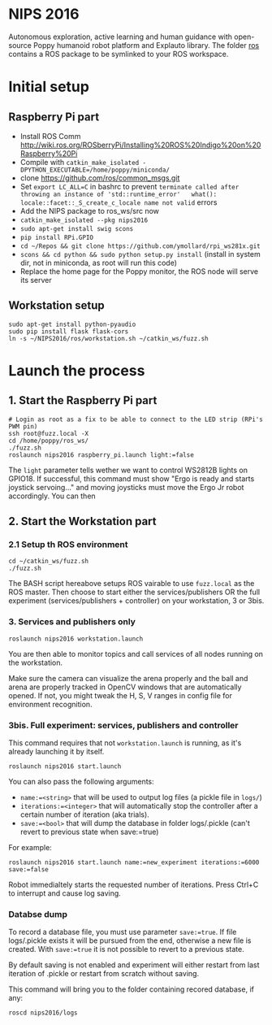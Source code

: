 # NIPS 2016
Autonomous exploration, active learning and human guidance with open-source Poppy humanoid robot platform and Explauto library.
The folder [ros](ros) contains a ROS package to be symlinked to your ROS workspace.

# Initial setup
## Raspberry Pi part
  - Install ROS Comm http://wiki.ros.org/ROSberryPi/Installing%20ROS%20Indigo%20on%20Raspberry%20Pi
  - Compile with `catkin_make_isolated -DPYTHON_EXECUTABLE=/home/poppy/miniconda/` 
  - clone https://github.com/ros/common_msgs.git
  - Set `export LC_ALL=C` in bashrc to prevent `terminate called after throwing an instance of 'std::runtime_error'   what():  locale::facet::_S_create_c_locale name not valid` errors 
  - Add the NIPS package to ros_ws/src now
  -  `catkin_make_isolated --pkg nips2016` 
  - `sudo apt-get install swig scons`
  - `pip install RPi.GPIO`
  - `cd ~/Repos && git clone https://github.com/ymollard/rpi_ws281x.git`
  - `scons && cd python && sudo python setup.py install`  (install in system dir, not in miniconda, as root will run this code)
  - Replace the home page for the Poppy monitor, the ROS node will serve its server


## Workstation setup
```
sudo apt-get install python-pyaudio
sudo pip install flask flask-cors
ln -s ~/NIPS2016/ros/workstation.sh ~/catkin_ws/fuzz.sh
```

# Launch the process
## 1. Start the Raspberry Pi part
```
# Login as root as a fix to be able to connect to the LED strip (RPi's PWM pin)
ssh root@fuzz.local -X
cd /home/poppy/ros_ws/
./fuzz.sh
roslaunch nips2016 raspberry_pi.launch light:=false
```
The `light` parameter tells wether we want to control WS2812B lights on GPIO18.
If successful, this command must show "Ergo is ready and starts joystick servoing..." and moving joysticks must move the Ergo Jr robot accordingly. You can then

## 2. Start the Workstation part
### 2.1 Setup th ROS environment
```
cd ~/catkin_ws/fuzz.sh
./fuzz.sh
```
The BASH script hereabove setups ROS vairable to use `fuzz.local` as the ROS master.
Then choose to start either the services/publishers OR the full experiment (services/publishers + controller) on your workstation, 3 or 3bis.

### 3. Services and publishers only
```
roslaunch nips2016 workstation.launch
```
You are then able to monitor topics and call services of all nodes running on the workstation.

Make sure the camera can visualize the arena properly and the ball and arena are properly tracked in OpenCV windows that are automatically opened. If not, you might tweak the H, S, V ranges in config file for environment recognition.

### 3bis. Full experiment: services, publishers and controller
This command requires that not `workstation.launch` is running, as it's already launching it by itself.
```
roslaunch nips2016 start.launch
```
You can also pass the following arguments:
 - `name:=<string>` that will be used to output log files (a pickle file in `logs/`)
 - `iterations:=<integer>` that will automatically stop the controller after a certain number of iteration (aka trials).
 - `save:=<bool>` that will dump the database in folder logs/<name>.pickle (can't revert to previous state when save:=true)
 
 For example:
```
roslaunch nips2016 start.launch name:=new_experiment iterations:=6000 save:=false
```

Robot immedialtely starts the requested number of iterations. Press Ctrl+C to interrupt and cause log saving.

### Databse dump

To record a database file, you must use parameter `save:=true`.
If file logs/<name>.pickle exists it will be pursued from the end, otherwise a new file is created.
With `save:=true` it is not possible to revert to a previous state.

By default saving is not enabled and experiment will either restart from last iteration of <name>.pickle or restart from scratch without saving.

This command will bring you to the folder containing recored database, if any:
```
roscd nips2016/logs
```
